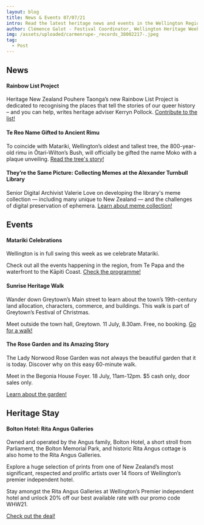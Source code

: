 ```yaml
---
layout: blog
title: News & Events 07/07/21
intro: Read the latest heritage news and events in the Wellington Region!
author: Clémence Galot - Festival Coordinator, Wellington Heritage Week
img: /assets/uploaded/carmenrupe-_records_38002217-.jpeg
tag:
  - Post
---
```

## News

#### Rainbow List Project

Heritage New Zealand Pouhere Taonga’s new Rainbow List Project is dedicated to recognising the places that tell the stories of our queer history – and you can help, writes heritage adviser Kerryn Pollock. [Contribute to the list!](https://thespinoff.co.nz/society/05-07-2021/the-new-historic-registrar-celebrating-the-nations-rainbow-landmarks/)

#### Te Reo Name Gifted to Ancient Rimu

To coincide with Matariki, Wellington’s oldest and tallest tree, the 800-year-old rimu in Ōtari-Wilton’s Bush, will officially be gifted the name Moko with a plaque unveiling. [Read the tree's story!](https://wellington.govt.nz/news-and-events/news-and-information/our-wellington/2021/07/te-reo-name-gifted-to-ancient-rimu)

#### They’re the Same Picture: Collecting Memes at the Alexander Turnbull Library

Senior Digital Archivist Valerie Love on developing the library's meme collection — including many unique to New Zealand — and the challenges of digital preservation of ephemera. [Learn about meme collection!](https://natlib.govt.nz/blog/posts/theyre-the-same-picture-collecting-memes-at-the-alexander-turnbull-library)

## Events

#### Matariki Celebrations

Wellington is in full swing this week as we celebrate Matariki.

Check out all the events happening in the region, from Te Papa and the waterfront to the Kāpiti Coast. [Check the programme!](https://www.wellingtonnz.com/experience/events/matariki-events/)

#### Sunrise Heritage Walk

Wander down Greytown’s Main street to learn about the town’s 19th-century land allocation, characters, commerce, and buildings. This walk is part of Greytown’s Festival of Christmas.

Meet outside the town hall, Greytown. 11 July, 8.30am. Free, no booking. [Go for a walk!](https://www.greytownvillage.com/festival-of-christmas-july-2021/sunrise-heritage-walk-ssae6)

#### The Rose Garden and its Amazing Story

The Lady Norwood Rose Garden was not always the beautiful garden that it is today. Discover why on this easy 60-minute walk.

Meet in the Begonia House Foyer. 18 July, 11am-12pm. $5 cash only, door sales only.

[Learn about the garden! ](https://www.eventfinda.co.nz/2021/the-rose-garden-area-and-its-amazing-story/wellington)

## Heritage Stay

#### Bolton Hotel: Rita Angus Galleries

Owned and operated by the Angus family, Bolton Hotel, a short stroll from Parliament, the Bolton Memorial Park, and historic Rita Angus cottage is also home to the Rita Angus Galleries. 

Explore a huge selection of prints from one of New Zealand’s most significant, respected and prolific artists over 14 floors of Wellington’s premier independent hotel. 

Stay amongst the Rita Angus Galleries at Wellington’s Premier independent hotel and unlock 20% off our best available rate with our promo code WHW21.

<a href="https://www.boltonhotel.co.nz/wellington-heritage-week" class="button">Check out the deal!</a>